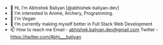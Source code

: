 - 👋 Hi, I’m Abhishek Baliyan [@abhishek-baliyan-dev]
- 👀 I’m interested in Anime, Archery, Programming.
- 🍎 I'm Vegan
- 🌱 I’m currently making myself better in Full Stack Web Development
- 📫 How to reach me
    Email - abhishek.baliyan.dev@gmail.com
    Twitter - https://twitter.com/Abhi___baliyan

<!---
abhishek-baliyan-dev/abhishek-baliyan-dev is a ✨ special ✨ repository because its `README.md` (this file) appears on your GitHub profile.
You can click the Preview link to take a look at your changes.
--->

